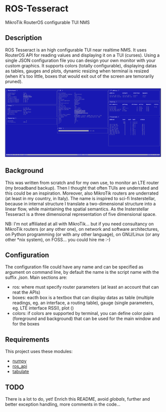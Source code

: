 # ROS-Tesseract
MikroTik RouterOS configurable TUI NMS

## Description

ROS Tesseract is an high configurable TUI near realtime NMS. It uses RouterOS API for reading values and displaying it on a TUI (curses). Using a single JSON configuration file you can design your own monitor with your custom graphics.
It supports colors (totally configurable), displaying datas as tables, gauges and plots, dynamic resizing when terminal is resized (when it's too little, boxes that would exit out of the screen are temorarily pruned). 

![screnshot](screenshot.png)

## Background

This was written from scratch and for my own use, to monitor an LTE router (my broadband backup). Then I thought that often TUIs are underrated and this could be an inspiration. Moreover, also MikroTik routers are underrated (at least in my country, in Italy). 
The name is inspired to sci-fi Insterstellar, because in internal structure I translate a two-dimensional structure into a linear flow, while maintaining the spatial semantics. As the Insterstellar Tesseract is a three dimensional representation of five dimensional space.

NB: I'm not affiliated at all with MikroTik... but if you need consultancy on MikroTik routers (or any other one), on network and software architectures, on Python programming (or with any other language), on GNU/Linux (or any other *nix system), on FOSS... you could hire me :-)

## Configuration

The configuration file could have any name and can be specified as argument on command line, by default the name is the script name with the suffix *.json*.
Main sections are:
 * ros: where must specify router parameters (at least an account that can reat the APIs)
 * boxes: eacth box is a textbox that can display datas as table (multiple readings, eg. an interface, a routing table), gauge (single parameters, eg. LTE interface RSSI), plot ()
 * colors: if colors are supported by terminal, you can define color pairs (foreground and background) that can be used for the main window and for the boxes

## Requirements

This project uses these modules:
 * [numpy](https://github.com/numpy/numpy)
 * [ros_api](https://github.com/LaiArturs/RouterOS_API)
 * [tabulate](https://github.com/astanin/python-tabulate)

## TODO

There is a lot to do, yet! Enrich this README, avoid *globals*, further and better exception handling, more comments in the code...
